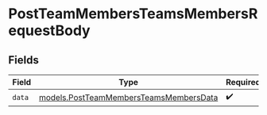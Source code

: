 # PostTeamMembersTeamsMembersRequestBody


## Fields

| Field                                                                                  | Type                                                                                   | Required                                                                               | Description                                                                            |
| -------------------------------------------------------------------------------------- | -------------------------------------------------------------------------------------- | -------------------------------------------------------------------------------------- | -------------------------------------------------------------------------------------- |
| `data`                                                                                 | [models.PostTeamMembersTeamsMembersData](../models/postteammembersteamsmembersdata.md) | :heavy_check_mark:                                                                     | N/A                                                                                    |